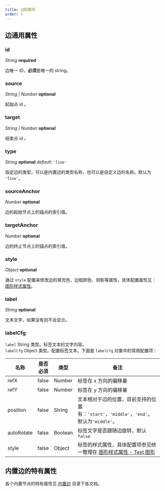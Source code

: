 ```yaml
---
title: 边配置项
order: 7
---
```


## 边通用属性

### id

<description> _String_ **required** </description>

边唯一 ID，**必须**是唯一的 string。

### source

<description> _String | Number_ **optional** </description>

起始点 id 。

### target

<description> _String | Number_ **optional** </description>

结束点 id 。

### type

<description> _String_ **optional** _default:_ `'line'`</description>

指定边的类型，可以是内置边的类型名称，也可以是自定义边的名称。默认为 `'line'`。

### sourceAnchor

<description> _Number_ **optional** </description>

边的起始节点上的锚点的索引值。

### targetAnchor

<description> _Number_ **optional** </description>

边的终止节点上的锚点的索引值。

### style

<description> _Object_ **optional** </description>

通过 `style` 配置来修改边的填充色、边框颜色、阴影等属性，具体配置属性见：[图形样式属性](/zh/docs/api/shape-properties)。

### label

<description> _String_ **optional** </description>

文本文字，如果没有则不会显示。

### labelCfg

`label` String 类型。标签文本的文字内容。<br />`labelCfg` Object 类型。配置标签文本。下面是 `labelCfg` 对象中的常用配置项：

| 名称 | 是否必须 | 类型 | 备注 |
| --- | --- | --- | --- |
| refX | false | Number | 标签在 x 方向的偏移量 |
| refY | false | Number | 标签在 y 方向的偏移量 |
| position | false | String | 文本相对于边的位置，目前支持的位置有：`'start'`，`'middle'`，`'end'`。默认为`'middle'`。 |
| autoRotate | false | Boolean | 标签文字是否跟随边旋转，默认 `false` |
| style | false | Object | 标签的样式属性，具体配置项参见统一整理在 [图形样式属性 - Text 图形](/zh/docs/api/shape-properties/#文本-text) |

## 内置边的特有属性

各个内置节点的特有属性见 [内置边](/zh/docs/manual/middle/elements/edges/defaultEdge) 目录下各文档。

